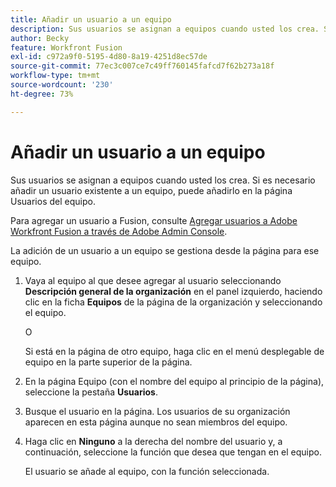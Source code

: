 ```yaml
---
title: Añadir un usuario a un equipo
description: Sus usuarios se asignan a equipos cuando usted los crea. Si es necesario añadir un usuario existente a un equipo, puede añadirlo en la página Usuarios del equipo.
author: Becky
feature: Workfront Fusion
exl-id: c972a9f0-5195-4d80-8a19-4251d8ec57de
source-git-commit: 77ec3c007ce7c49ff760145fafcd7f62b273a18f
workflow-type: tm+mt
source-wordcount: '230'
ht-degree: 73%

---
```


# Añadir un usuario a un equipo

Sus usuarios se asignan a equipos cuando usted los crea. Si es necesario añadir un usuario existente a un equipo, puede añadirlo en la página Usuarios del equipo.

Para agregar un usuario a Fusion, consulte [Agregar usuarios a Adobe Workfront Fusion a través de Adobe Admin Console](/help/workfront-fusion/set-up-and-manage-workfront-fusion/set-up-and-manage-orgs-and-teams/set-up-orgs-teams-and-users/add-fusion-users-admin-console.md).

La adición de un usuario a un equipo se gestiona desde la página para ese equipo.

1. Vaya al equipo al que desee agregar al usuario seleccionando **Descripción general de la organización** en el panel izquierdo, haciendo clic en la ficha **Equipos** de la página de la organización y seleccionando el equipo.

   O

   Si está en la página de otro equipo, haga clic en el menú desplegable de equipo en la parte superior de la página.

1. En la página Equipo (con el nombre del equipo al principio de la página), seleccione la pestaña **Usuarios**.
1. Busque el usuario en la página. Los usuarios de su organización aparecen en esta página aunque no sean miembros del equipo.
1. Haga clic en **Ninguno** a la derecha del nombre del usuario y, a continuación, seleccione la función que desea que tengan en el equipo.

   El usuario se añade al equipo, con la función seleccionada.
